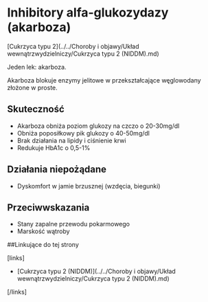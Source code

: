 # Inhibitory alfa-glukozydazy (akarboza)

[Cukrzyca typu 2](../../Choroby i objawy/Układ wewnątrzwydzielniczy/Cukrzyca typu 2 (NIDDM).md)

Jeden lek: akarboza.

Akarboza blokuje enzymy jelitowe w przekształcające węglowodany złożone w proste.



## Skuteczność

- Akarboza obniża poziom glukozy na czczo o 20-30mg/dl
- Obniża poposiłkowy pik glukozy o 40-50mg/dl
- Brak działania na lipidy i ciśnienie krwi
- Redukuje HbA1c o 0,5-1%



## Działania niepożądane

- Dyskomfort w jamie brzusznej (wzdęcia, biegunki)



## Przeciwwskazania

- Stany zapalne przewodu pokarmowego
- Marskość wątroby



##Linkujące do tej strony

[links]

- [Cukrzyca typu 2 (NIDDM)](../../Choroby i objawy/Układ wewnątrzwydzielniczy/Cukrzyca typu 2 (NIDDM).md)


[/links]











